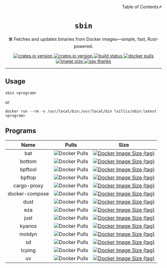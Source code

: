<div align=right>Table of Contents↗️</div>

<h1 align=center><code>sbin</code></h1>

<p align=center>🛠️ Fetches and updates binaries from Docker images—simple, fast, Rust-powered.</p>

<div align=center>
  <a href="https://crates.io/crates/sbin">
    <img src="https://img.shields.io/crates/v/sbin.svg" alt="crates.io version">
  </a>
  <a href="https://crates.io/crates/sbin">
    <img src="https://img.shields.io/github/repo-size/lvillis/sbin?style=flat-square&color=328657" alt="crates.io version">
  </a>
  <a href="https://github.com/lvillis/sbin/actions">
    <img src="https://github.com/lvillis/sbin/actions/workflows/ci.yaml/badge.svg" alt="build status">
  </a>
  <a href="https://hub.docker.com/r/lvillis/sbin">
    <img src="https://img.shields.io/docker/pulls/lvillis/sbin?style=flat-square" alt="docker pulls">
  </a>
  <a href="https://hub.docker.com/r/lvillis/sbin">
    <img src="https://img.shields.io/docker/image-size/lvillis/sbin/latest?style=flat-square" alt="image size">
  </a>
  <a href="mailto:lvillis@outlook.com?subject=Thanks%20for%20sbin!">
    <img src="https://img.shields.io/badge/Say%20Thanks-!-1EAEDB.svg" alt="say thanks">
  </a>

</div>

---

## Usage

```shell
sbin <program>
```

or

```shell
docker run --rm -v /usr/local/bin:/usr/local/bin lvillis/sbin:latest <program>
```

## Programs

|      Name      |                                             Pulls                                             |                                                                      Size                                                                      |
|:--------------:|:---------------------------------------------------------------------------------------------:|:----------------------------------------------------------------------------------------------------------------------------------------------:|
|      bat       |      ![Docker Pulls](https://img.shields.io/docker/pulls/lvillis/bat?style=flat-square)       |      [![Docker Image Size (tag)](https://img.shields.io/docker/image-size/lvillis/bat/latest?style=flat-square)](https://hub.docker.com)       |
|     bottom     |     ![Docker Pulls](https://img.shields.io/docker/pulls/lvillis/bottom?style=flat-square)     |     [![Docker Image Size (tag)](https://img.shields.io/docker/image-size/lvillis/bottom/latest?style=flat-square)](https://hub.docker.com)     |
|    bpftool     |    ![Docker Pulls](https://img.shields.io/docker/pulls/lvillis/bpftool?style=flat-square)     |    [![Docker Image Size (tag)](https://img.shields.io/docker/image-size/lvillis/bpftool/latest?style=flat-square)](https://hub.docker.com)     |
|     bpftop     |     ![Docker Pulls](https://img.shields.io/docker/pulls/lvillis/bpftop?style=flat-square)     |     [![Docker Image Size (tag)](https://img.shields.io/docker/image-size/lvillis/bpftop/latest?style=flat-square)](https://hub.docker.com)     |
|  cargo-proxy   |      ![Docker Pulls](https://img.shields.io/docker/pulls/lvillis/cargo-proxy?style=flat-square)      |      [![Docker Image Size (tag)](https://img.shields.io/docker/image-size/lvillis/cargo-proxy/latest?style=flat-square)](https://hub.docker.com)      |
| docker-compose | ![Docker Pulls](https://img.shields.io/docker/pulls/lvillis/docker-compose?style=flat-square) | [![Docker Image Size (tag)](https://img.shields.io/docker/image-size/lvillis/docker-compose/latest?style=flat-square)](https://hub.docker.com) |
|      dust      |      ![Docker Pulls](https://img.shields.io/docker/pulls/lvillis/dust?style=flat-square)      |      [![Docker Image Size (tag)](https://img.shields.io/docker/image-size/lvillis/dust/latest?style=flat-square)](https://hub.docker.com)      |
|      eza       |      ![Docker Pulls](https://img.shields.io/docker/pulls/lvillis/eza?style=flat-square)       |      [![Docker Image Size (tag)](https://img.shields.io/docker/image-size/lvillis/eza/latest?style=flat-square)](https://hub.docker.com)       |
|      just      |      ![Docker Pulls](https://img.shields.io/docker/pulls/lvillis/just?style=flat-square)      |      [![Docker Image Size (tag)](https://img.shields.io/docker/image-size/lvillis/just/latest?style=flat-square)](https://hub.docker.com)      |
|     kyanos     |     ![Docker Pulls](https://img.shields.io/docker/pulls/lvillis/kyanos?style=flat-square)     |     [![Docker Image Size (tag)](https://img.shields.io/docker/image-size/lvillis/kyanos/latest?style=flat-square)](https://hub.docker.com)     |
|     motdyn     |       ![Docker Pulls](https://img.shields.io/docker/pulls/lvillis/motdyn?style=flat-square)       |       [![Docker Image Size (tag)](https://img.shields.io/docker/image-size/lvillis/motdyn/latest?style=flat-square)](https://hub.docker.com)       |
|       sd       |       ![Docker Pulls](https://img.shields.io/docker/pulls/lvillis/sd?style=flat-square)       |       [![Docker Image Size (tag)](https://img.shields.io/docker/image-size/lvillis/sd/latest?style=flat-square)](https://hub.docker.com)       |
|     tcping     |     ![Docker Pulls](https://img.shields.io/docker/pulls/lvillis/tcping?style=flat-square)     |     [![Docker Image Size (tag)](https://img.shields.io/docker/image-size/lvillis/tcping/latest?style=flat-square)](https://hub.docker.com)     |
|       uv       |       ![Docker Pulls](https://img.shields.io/docker/pulls/lvillis/uv?style=flat-square)       |       [![Docker Image Size (tag)](https://img.shields.io/docker/image-size/lvillis/uv/latest?style=flat-square)](https://hub.docker.com)       |


